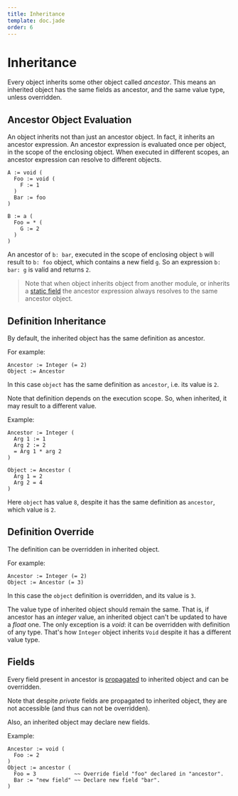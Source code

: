 ```yaml
---
title: Inheritance
template: doc.jade
order: 6
---
```


Inheritance
===========
<!--
Copyright (C) 2010-2014 Ruslan Lopatin.
Permission is granted to copy, distribute and/or modify this document
under the terms of the GNU Free Documentation License, Version 1.3
or any later version published by the Free Software Foundation;
with no Invariant Sections, no Front-Cover Texts, and no Back-Cover Texts.
A copy of the license is included in the section entitled "GNU
Free Documentation License".
-->

Every object inherits some other object called _ancestor_. This means an
inherited object has the same fields as ancestor, and the same value type,
unless overridden.

Ancestor Object Evaluation
--------------------------

An object inherits not than just an ancestor object. In fact, it inherits an
ancestor expression. An ancestor expression is evaluated once per object,
in the scope of the enclosing object. When executed in different scopes,
an ancestor expression can resolve to different objects.
```o42a
A := void (
  Foo := void (
    F := 1
  )
  Bar := foo
)

B := a (
  Foo = * (
    G := 2
  )
)
```

An ancestor of `b: bar`, executed in the scope of enclosing object `b` will
result to `b: foo` object, which contains a new field `g`. So an expression
`b: bar: g` is valid and returns `2`.

> Note that when object inherits object from another module, or inherits a
> [static field][] the ancestor expression always resolves to the same ancestor
> object.

[static field]: fields.html#static-fields


Definition Inheritance
----------------------

By default, the inherited object has the same definition as ancestor.

For example:
```o42a
Ancestor := Integer (= 2)
Object := Ancestor
```

In this case `object` has the same definition as `ancestor`, i.e. its value is
`2`.

Note that definition depends on the execution scope. So, when inherited, it may
result to a different value.

Example:
```o42a
Ancestor := Integer (
  Arg 1 := 1
  Arg 2 := 2
  = Arg 1 * arg 2
)

Object := Ancestor (
  Arg 1 = 2
  Arg 2 = 4
)
```

Here `object` has value `8`, despite it has the same definition as `ancestor`,
which value is `2`.


Definition Override
-------------------

The definition can be overridden in inherited object.

For example:
```o42a
Ancestor := Integer (= 2)
Object := Ancestor (= 3)
```

In this case the `object` definition is overridden, and its value is `3`.

The value type of inherited object should remain the same. That is, if ancestor
has an _integer_ value, an inherited object can't be updated to have a _float_
one. The only exception is a _void_: it can be overridden with definition of any
type. That's how `Integer` object inherits `Void` despite it has a different
value type.


Fields
------

Every field present in ancestor is [propagated](propagation.html) to inherited
object and can be overridden.

Note that despite _private_ fields are propagated to inherited object, they are
not accessible (and thus can not be overridden).

Also, an inherited object may declare new fields.

Example:
```o42a
Ancestor := void (
  Foo := 2
)
Object := ancestor (
  Foo = 3            ~~ Override field "foo" declared in "ancestor".
  Bar := "new field" ~~ Declare new field "bar".
)
```
